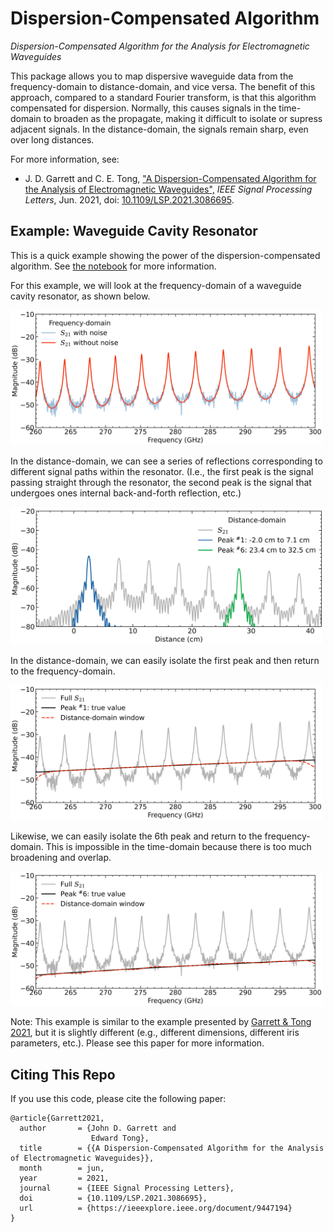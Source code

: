 Dispersion-Compensated Algorithm
================================

*Dispersion-Compensated Algorithm for the Analysis for Electromagnetic Waveguides*

This package allows you to map dispersive waveguide data from the frequency-domain to distance-domain, and vice versa. The benefit of this approach, compared to a standard Fourier transform, is that this algorithm compensated for dispersion. Normally, this causes signals in the time-domain to broaden as the propagate, making it difficult to isolate or supress adjacent signals. In the distance-domain, the signals remain sharp, even over long distances.

For more information, see: 

   - J. D. Garrett and C. E. Tong, ["A Dispersion-Compensated Algorithm for the Analysis of Electromagnetic Waveguides",](https://ieeexplore.ieee.org/document/9447194) *IEEE Signal Processing Letters*, Jun. 2021, doi: [10.1109/LSP.2021.3086695](https://doi.org/10.1109/LSP.2021.3086695).

Example: Waveguide Cavity Resonator
-----------------------------------

This is a quick example showing the power of the dispersion-compensated algorithm. See [the notebook](https://github.com/garrettj403/DispersionTransform/blob/main/examples/example-waveguide-cavity.ipynb) for more information.

For this example, we will look at the frequency-domain of a waveguide cavity resonator, as shown below.

<img src="https://raw.githubusercontent.com/garrettj403/DispersionTransform/main/examples/results/cavity-freq-domain.jpg" width="500">

In the distance-domain, we can see a series of reflections corresponding to different signal paths within the resonator. (I.e., the first peak is the signal passing straight through the resonator, the second peak is the signal that undergoes ones internal back-and-forth reflection, etc.)

<img src="https://raw.githubusercontent.com/garrettj403/DispersionTransform/main/examples/results/cavity-distance-domain.jpg" width="500">

In the distance-domain, we can easily isolate the first peak and then return to the frequency-domain.

<img src="https://raw.githubusercontent.com/garrettj403/DispersionTransform/main/examples/results/cavity-peak1.jpg" width="500">

Likewise, we can easily isolate the 6th peak and return to the frequency-domain. This is impossible in the time-domain because there is too much broadening and overlap.

<img src="https://raw.githubusercontent.com/garrettj403/DispersionTransform/main/examples/results/cavity-peak6.jpg" width="500">

Note: This example is similar to the example presented by [Garrett & Tong 2021](https://ieeexplore.ieee.org/document/9447194), but it is slightly different (e.g., different dimensions, different iris parameters, etc.). Please see this paper for more information.

Citing This Repo
----------------

If you use this code, please cite the following paper:

    @article{Garrett2021,
      author       = {John D. Garrett and
                      Edward Tong},
      title        = {{A Dispersion-Compensated Algorithm for the Analysis of Electromagnetic Waveguides}},
      month        = jun,
      year         = 2021,
      journal      = {IEEE Signal Processing Letters},
      doi          = {10.1109/LSP.2021.3086695},
      url          = {https://ieeexplore.ieee.org/document/9447194}
    }
